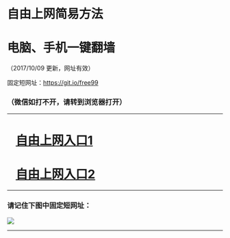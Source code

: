 ﻿# 自由上网简易方法

# 电脑、手机一键翻墙

（2017/10/09 更新，网址有效）

固定短网址：https://git.io/free99

### （微信如打不开，请转到浏览器打开）


***





# &nbsp;&nbsp; <a href="http://ft2206629173.fwq-tz-1001.info/fwqtz01.html?t=10090014287 " target="_blank">自由上网入口1</a>
# &nbsp;&nbsp; <a href="http://ft657612539.fwq-tz-1002.info/fwqtz02.html?t=10090017565 " target="_blank">自由上网入口2</a>
***

### 请记住下图中固定短网址：

<img src="https://s3-us-west-2.amazonaws.com/fwq-1001/yjfq-20170905okok.png" /> 


***

